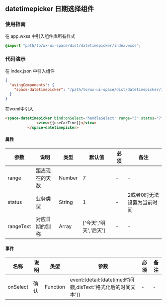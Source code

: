 ## datetimepicker 日期选择组件

### 使用指南
在 app.wxss 中引入组件库所有样式
```css
@import "path/to/wx-ui-space/dist/datetimepicker/index.wxss";
```

### 代码演示
在 index.json 中引入组件
```json
{
  "usingComponents": {
    "space-datetimepicker": "/path/to/wx-ui-space/dist/datetimepicker/index"
  }
}
```
在wxml中引入
```html
<space-datetimepicker bind:onSelect='handleSelect' range="3" status="7">            
              <view>{{useCarTime}}</view>                          
          </space-datetimepicker>
```
#### 属性
| 参数       | 说明      | 类型       | 默认值       | 必须      |备注 |
|-----------|-----------|-----------|-------------|-------------|-------------|
| range | 距离现在的天数 | Number | 7 | -|-|
| status | 业务类型 | String | 1 |-|2或者0时无法设置为当前时间|  
| rangeText | 对应日期的别称 | Array | ['今天','明天','后天'] |-|-| 

#### 事件
| 名称      | 说明      | 类型       | 参数       | 必须      |备注 |
|-----------|-----------|-----------|-------------|-------------|-------------|
| onSelect | 确认 | Function | event:{detail:{datetime:时间戳,disText:'格式化后的时间文本'}} | -|-|